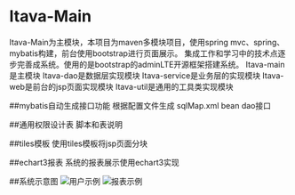 # Itava-Main
Itava-Main为主模块，本项目为maven多模块项目，使用spring mvc、spring、mybatis构建，前台使用bootstrap进行页面展示。
集成工作和学习中的技术点逐步完善成系统。使用的是bootstrap的adminLTE开源框架搭建系统。
Itava-main是主模块
Itava-dao是数据层实现模块
Itava-service是业务层的实现模块
Itava-web是前台的jsp页面实现模块
Itava-util是通用的工具类实现模块

##mybatis自动生成接口功能
根据配置文件生成 sqlMap.xml bean dao接口

##通用权限设计表
脚本和表说明

##tiles模板
使用tiles模板将jsp页面分块

##echart3报表
系统的报表展示使用echart3实现

##系统示意图
![用户示例](E:\1.png)
![报表示例](E:\2.png)
